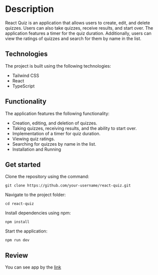 # Description
React Quiz is an application that allows users to create, edit, and delete quizzes. Users can also take quizzes, receive results, and start over. The application features a timer for the quiz duration. Additionally, users can view the ratings of quizzes and search for them by name in the list.

## Technologies
The project is built using the following technologies:
- Tailwind CSS
- React
- TypeScript

## Functionality
The application features the following functionality:

- Creation, editing, and deletion of quizzes.
- Taking quizzes, receiving results, and the ability to start over.
- Implementation of a timer for quiz duration.
- Viewing quiz ratings.
- Searching for quizzes by name in the list.
- Installation and Running

## Get started
Clone the repository using the command:

`git clone https://github.com/your-username/react-quiz.git`

Navigate to the project folder:

`cd react-quiz`

Install dependencies using npm:

`npm install`

Start the application:

`npm run dev`

## Review
You can see app by the [link](https://pavlomykhalov.github.io/react-quiz/)
